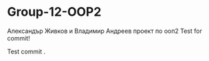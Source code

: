 # Group-12-OOP2
Александър Живков и Владимир Андреев проект по ооп2
Test for commit!


Test commit
.
